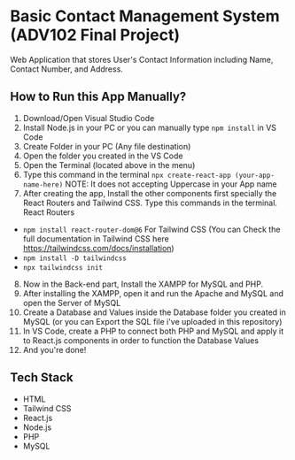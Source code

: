 # Basic Contact Management System (ADV102 Final Project)

Web Application that stores User's Contact Information including Name, Contact Number, and Address.

## How to Run this App Manually?
1. Download/Open Visual Studio Code
2. Install Node.js in your PC or you can manually type `npm install` in VS Code
3. Create Folder in your PC (Any file destination)
4. Open the folder you created in the VS Code 
5. Open the Terminal (located above in the menu)
6. Type this command in the terminal `npx create-react-app (your-app-name-here)` NOTE: It does not accepting Uppercase in your App name
7. After creating the app, Install the other components first specially the React Routers and Tailwind CSS. Type this commands in the terminal.
React Routers
* `npm install react-router-dom@6`
For Tailwind CSS (You can Check the full documentation in Tailwind CSS here https://tailwindcss.com/docs/installation)
* `npm install -D tailwindcss`
* `npx tailwindcss init`
8. Now in the Back-end part, Install the XAMPP for MySQL and PHP.
9. After installing the XAMPP, open it and run the Apache and MySQL and open the Server of MySQL
10. Create a Database and Values inside the Database folder you created in MySQL (or you can Export the SQL file i've uploaded in this repository)
11. In VS Code, create a PHP to connect both PHP and MySQL and apply it to React.js components in order to function the Database Values
12. And you're done!


## Tech Stack

* HTML
* Tailwind CSS
* React.js
* Node.js
* PHP
* MySQL
